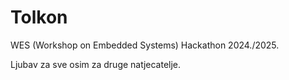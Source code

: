 # Tolkon
WES (Workshop on Embedded Systems) Hackathon 2024./2025.

Ljubav za sve osim za druge natjecatelje.

